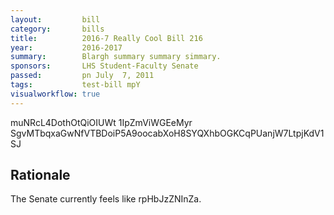 ```yaml
---
layout:         bill
category:       bills
title:          2016-7 Really Cool Bill 216
year:           2016-2017
summary:        Blargh summary summary simmary.
sponsors:       LHS Student-Faculty Senate
passed:         pn July  7, 2011
tags:           test-bill mpY
visualworkflow: true
---
```



muNRcL4DothOtQiOIUWt 1IpZmViWGEeMyr SgvMTbqxaGwNfVTBDoiP5A9oocabXoH8SYQXhbOGKCqPUanjW7LtpjKdV1SJ 




Rationale
---------
The Senate currently feels like rpHbJzZNInZa.
